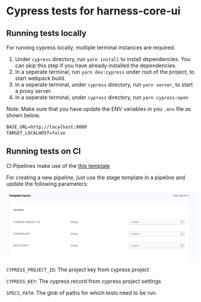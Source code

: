 # Cypress tests for harness-core-ui

## Running tests locally

For running cypress locally, multiple terminal instances are required.

1. Under `cypress` directory, run `yarn install` to install dependencies. You can skip this step if you have already installed the dependencies.
2. In a seperate terminal, run `yarn dev:cypress` under root of the project, to start webpack build.
3. In a seperate terminal, under `cypress` directory, run `yarn server`, to start a proxy server.
4. In a seperate terminal, under `cypress` directory, run `yarn cypress:open`

Note: Make sure that you have update the ENV variables in you `.env` file as shown below.

```
BASE_URL=http://localhost:8080
TARGET_LOCALHOST=false
```

## Running tests on CI

CI Pipelines make use of the [this template](https://app.harness.io/ng/#/account/vpCkHKsDSxK9_KYfjCTMKA/ci/orgs/default/projects/NextGenUI/setup/resources/template-studio/Stage/template/Cypress_Split/?versionLabel=v1)

For creating a new pipeline, just use the stage template in a pipeline and update the following parameters:

![stage-params](./_images/stage-template.png)

`CYPRESS_PROJECT_ID`: The project key from cypress project

`CYPRESS_KEY`: The cypress record from cypress project settings

`SPECS_PATH`: The glob of paths for which tests need to be run.
